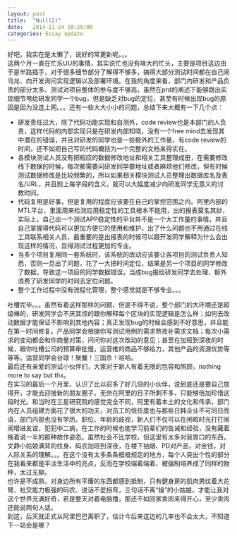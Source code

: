 ```yaml
---
layout: post
title:  "Null(2)"
date:   2014-11-24 10:20:00
categories: Essay update
---
```

<p>
好吧，我实在是太懒了，说好的常更新呢。。。<br />
这两个月一直在忙乐UU的事情，其实说忙也没有啥大的忙头，主要是项目这边由于是半路插手，对于很多细节部分了解得不够多，搞得大部分测试时间都在自己闹乌龙、向开发询问实现逻辑以及部署环境。在我的角度来看，部门内研发和产品负责的部分太多、测试对项目整体的参与度不够高，虽然在prd的阐述下能够跳出实现细节甩给研发同学一个bug，但是缺乏对bug的定位，甚至有时候出现bug的原因是因为没连上网。。。还有一些大大小小的问题，总结下来大概有一下几个点：<br />
<ul>
<li>研发责任过大，除了代码功能实现和自测外，code review也是本部门的人负责，这样代码的内部实现只是在研发内部知晓，没有一个free mind去发现其中潜在的错误，并且对研发的同学也是一些额外的工作量，有code review的时间，还不如把自己写的代码概括为一个完整的文档来得实在。</li>
<li>各模块测试人员没有把相应的数据修改地址和相关工具整理成册，在需要修改线下数据的时候，每次都需要问研发同学要地址或者麻烦他们修改，但有时候测试数据修改是比较频繁的，所以如果相关模块测试人员整理出数据库名及表名/URL，并且附上每字段的含义，就可以大幅度减少向研发同学无意义的讨教时间。</li>
<li>代码复用是好事，但是复用的程度应该要在自己的掌控范围之内。阿里内部的MTL平台，里面用来检测应用稳定性的工具根本不能用，出的报表莫名其妙，实际上，自己出一个测试APP稳定性的平台并不是一个大工作量的事情，并且自己掌握得代码可以更加方便它的使用和维护，出了什么问题也不用通过在线工具联系相关人员，最重要的是出报表的时候可以跟开发同学解释为什么会出现这样的情况，显得测试过程更加的专业。</li>
<li>当多个项目复用同一套系统时，该系统的改动应该要让各项目的测试负责人知悉，否则一旦出了问题，花了一大把时间定位，结果是另一个项目的同学修改了数据，导致这一项目的同学数据错误，当成bug报给研发同学去处理，额外浪费了研发同学的时间去定位问题。</li>
<li>整个工作过程中没有流程化管理，整个感觉就是不够专业。。。</li>
</ul>
吐槽完毕。。。虽然有着这样那样的问题，但是不得不说，整个部门的大环境还是超级棒的，研发同学会不厌其烦的跟你解释每个区块的实现逻辑是怎么样；如何去改动数据才能保证不影响到其他内容；真正发现bug的时候会感到不好意思，并且能在第一时间修复。产品同学会根据你写测试用例的需求熬夜补需求文档；每次小需求的变动都会和你商量对策，问问你对这次改动的意见；甚至在加班到深夜的时候，跟你吐槽公司的预算审批慢，运营推的商品不够给力，其他产品的资源优势等等等。运营同学会台球！聚餐！三国杀！哈哈。<br />
最后还有亲爱的测试小伙伴们，大家对于新人有着无限的包容和照顾，nothing more to say but thx。<br />
在实习的最后一个月里，认识了比以前多了好几倍的小伙伴，说到底还是要自己放得开，才能去迎接新的朋友圈子。无奈在阿里的日子所剩不多，只能够倍加珍惜这段时光。和当时在三星研究院的感觉完全不同，阿里有着本土的文化和传承，部门内在人员组建方面花了很大的功夫，对员工的信任度也与那些日韩企业不可同日而语，部门内部也没有学历、职位、年龄的歧视，新人们不仅可以在闲暇时光打打闹闹增进友谊，犯犯中二病，在工作的时候也能学习前辈们的告诫和经验，没有藏着掖着说一半的那种故作姿态。虽然社会不比学校，但这里有太多对我胃口的东西，文静小姑娘满背的纹身、码农加班到深夜，在楼下抽烟、PD对产品，对金钱，对人际关系的理解。。。在这个没有太多条条框框规定的地方，每个人突出个性的部分在我看来都是平淡生活中的亮点，反而在学校端着端着，被强制培养成了同样的物种，太过无聊。<br />
也许是不成熟，对身边所有平庸的东西都感到抵制，只有健身房的肌肉男纹着大花臂、社交能力极强的码农、说话不爱拐弯，三句话不离“操”的小姑娘，才能让我对这个世界充满好奇，若是整天对着电脑撸，那还不如回家卖肉来得开心，至少卖肉还能说两句人话。<br />
到这，后天就正式从阿里巴巴离职了，估计今后来这边的几率也不会太大，不知道下一站会是哪？
</p>